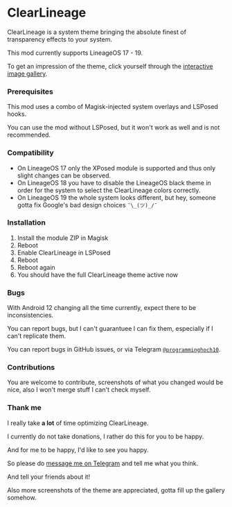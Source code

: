 # ClearLineage

ClearLineage is a system theme bringing the absolute finest of transparency effects to your system.

This mod currently supports LineageOS 17 - 19.

To get an impression of the theme,
click yourself through the
[interactive image gallery](https://programminghoch10.github.io/ClearLineage).

### Prerequisites

This mod uses a combo of Magisk-injected system overlays and LSPosed hooks.

You can use the mod without LSPosed,
but it won't work as well and is not recommended.

### Compatibility

* On LineageOS 17 only the XPosed module is supported and thus only slight changes can be observed.
* On LineageOS 18 you have to disable the LineageOS black theme in order for the system to select the ClearLineage colors correctly.
* On LineageOS 19 the whole system looks different, but hey, someone gotta fix Google's bad design choices `¯\_(ツ)_/¯`

### Installation

1. Install the module ZIP in Magisk
1. Reboot
1. Enable ClearLineage in LSPosed
1. Reboot
1. Reboot again
1. You should have the full ClearLineage theme active now

### Bugs

With Android 12 changing all the time currently, expect there to be inconsistencies.

You can report bugs, but I can't guarantuee I can fix them, especially if I can't replicate them.

You can report bugs in GitHub issues,
or via Telegram
[`@programminghoch10`](https://t.me/programminghoch10).

### Contributions

You are welcome to contribute, screenshots of what you changed would be nice, also I won't merge stuff I can't check myself.

### Thank me

I really take **a lot** of time optimizing ClearLineage.

I currently do not take donations,
I rather do this for you to be happy.

And for me to be happy,
I'd like to see you happy.

So please do
[message me on Telegram](https://t.me/programminghoch10)
and tell me what you think.

And tell your friends about it!

Also more screenshots of the theme are appreciated,
gotta fill up the gallery somehow.
